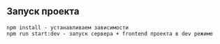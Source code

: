 ## Запуск проекта

```
npm install - устанавливаем зависимости
npm run start:dev - запуск сервера + frontend проекта в dev режиме

```
